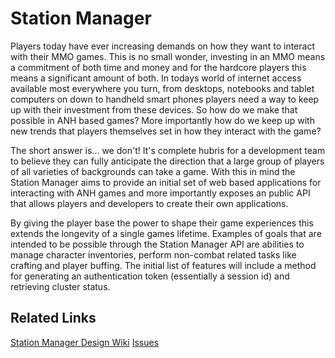 Station Manager
===============

Players today have ever increasing demands on how they want to interact with their MMO games. This is no small wonder, investing in an MMO means a commitment of both time and money and for the hardcore players this means a significant amount of both. In todays world of internet access available most everywhere you turn, from desktops, notebooks and tablet computers on down to handheld smart phones players need a way to keep up with their investment from these devices. So how do we make that possible in ANH based games? More importantly how do we keep up with new trends that players themselves set in how they interact with the game?

The short answer is... we don't! It's complete hubris for a development team to believe they can fully anticipate the direction that a large group of players of all varieties of backgrounds can take a game. With this in mind the Station Manager aims to provide an initial set of web based applications for interacting with ANH games and more importantly exposes an public API that allows players and developers to create their own applications.

By giving the player base the power to shape their game experiences this extends the longevity of a single games lifetime. Examples of goals that are intended to be possible through the Station Manager API are abilities to manage character inventories, perform non-combat related tasks like crafting and player buffing. The initial list of features will include a method for generating an authentication token (essentially a session id) and retrieving cluster status.

## Related Links ##

[Station Manager Design Wiki](https://github.com/anhstudios/station_manager/wiki/)
[Issues](https://github.com/anhstudios/station_manager/issues)
